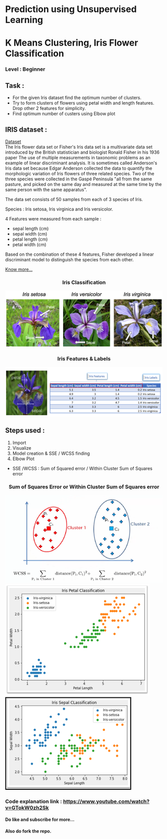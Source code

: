 # Prediction using Unsupervised Learning
# K Means Clustering, Iris Flower Classification
### Level : Beginner
## Task :
- For the given Iris dataset find the optimum number of clusters.
- Try to form clusters of flowers using petal width and length features. Drop other 2 features for simplicity.
- Find optimum number of custers using Elbow plot

## IRIS dataset :
 <a href='https://github.com/AnalystSpot/Data-Science/blob/main/Prediction%20using%20Unsupervised%20Learning/Iris.csv'>Dataset</a><br/>
The Iris flower data set or Fisher's Iris data set is a multivariate data set introduced by the British statistician and biologist Ronald Fisher in his 1936 paper The use of multiple measurements in taxonomic problems as an example of linear discriminant analysis. It is sometimes called Anderson's Iris data set because Edgar Anderson collected the data to quantify the morphologic variation of Iris flowers of three related species. Two of the three species were collected in the Gaspé Peninsula "all from the same pasture, and picked on the same day and measured at the same time by the same person with the same apparatus".

The data set consists of 50 samples from each of 3 species of Iris.

Species : Iris setosa, Iris virginica and Iris versicolor. 

4 Features were measured from each sample : 
- sepal length (cm)	
- sepal width (cm)	
- petal length (cm)	
- petal width (cm)

Based on the combination of these 4 features, Fisher developed a linear discriminant model to distinguish the species from each other.

<a href='https://en.wikipedia.org/wiki/Iris_flower_data_set'>Know more...</a>

<h3 align='center'>Iris Classification</h3>
<img src='iris1.png' title='Iris Classification'/>

<h3 align='center'>Iris Features & Labels</h3>
<img src='iris features & labels.png' title='Iris Features & Lables'/>

## Steps used :
1. Import
2. Visualize
3. Model creation & SSE / WCSS finding
4. Elbow Plot

* SSE /WCSS : Sum of Squared error / Within Cluster Sum of Squares error
<h3 align='center'>Sum of Squares Error or Within Cluster Sum of Squares error</h3>
<img src='within cluster sum of squares.png' title='within cluster sum of squares'/>

<img src='iris petal classification.png'/>
<img src='iris sepal classification.png'/>

### Code explanation link : https://www.youtube.com/watch?v=GTokW0zh2Sk
#### Do like and subscribe for more...
#### Also do fork the repo.
